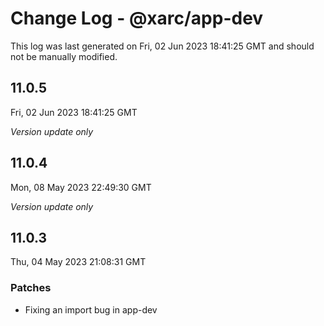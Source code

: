 # Change Log - @xarc/app-dev

This log was last generated on Fri, 02 Jun 2023 18:41:25 GMT and should not be manually modified.

## 11.0.5
Fri, 02 Jun 2023 18:41:25 GMT

_Version update only_

## 11.0.4
Mon, 08 May 2023 22:49:30 GMT

_Version update only_

## 11.0.3
Thu, 04 May 2023 21:08:31 GMT

### Patches

- Fixing an import bug in app-dev

